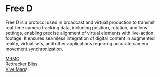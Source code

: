 # Free D

Free D is a protocol used in broadcast and virtual production to transmit real-time camera tracking data, including position, rotation, and lens settings, enabling precise alignment of virtual elements with live-action footage. It ensures seamless integration of digital content in augmented reality, virtual sets, and other applications requiring accurate camera movement synchronization.

[MRMC](../../motion-control/mark-roberts-motion-control-mrmc.md)\
[Re:tracker Bliss](retracker-bliss.md)\
[Vive Mars](htc-mars-camtrack.md)\
